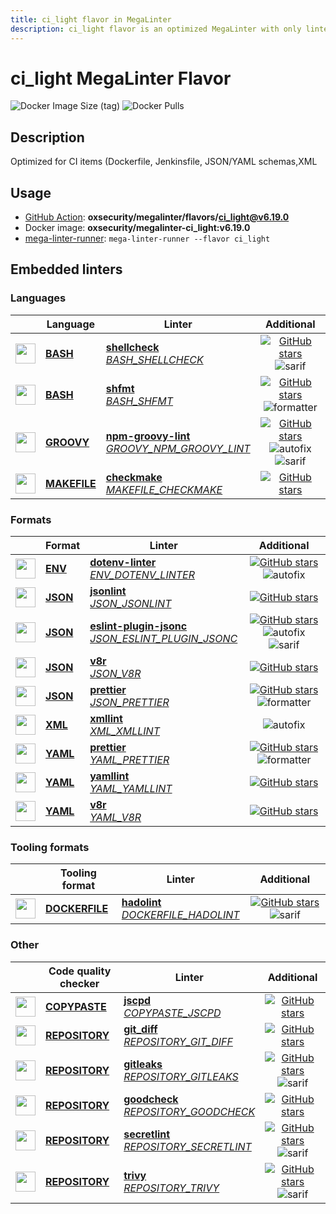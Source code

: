 ```yaml
---
title: ci_light flavor in MegaLinter
description: ci_light flavor is an optimized MegaLinter with only linters related to ci_light projects
---
```

# ci_light MegaLinter Flavor

![Docker Image Size (tag)](https://img.shields.io/docker/image-size/oxsecurity/megalinter-ci_light/v6.19.0)
![Docker Pulls](https://img.shields.io/docker/pulls/oxsecurity/megalinter-ci_light)

## Description

Optimized for CI items (Dockerfile, Jenkinsfile, JSON/YAML schemas,XML

## Usage

- [GitHub Action](https://megalinter.io/6.19.0/installation/#github-action): **oxsecurity/megalinter/flavors/ci_light@v6.19.0**
- Docker image: **oxsecurity/megalinter-ci_light:v6.19.0**
- [mega-linter-runner](https://megalinter.io/6.19.0/mega-linter-runner/): `mega-linter-runner --flavor ci_light`

## Embedded linters

### Languages

|                                                                             <!-- -->                                                                              | Language                                                           | Linter                                                                                                                                                                                   |                                                                                                                     Additional                                                                                                                      |
|:-----------------------------------------------------------------------------------------------------------------------------------------------------------------:|--------------------------------------------------------------------|------------------------------------------------------------------------------------------------------------------------------------------------------------------------------------------|:---------------------------------------------------------------------------------------------------------------------------------------------------------------------------------------------------------------------------------------------------:|
|  <img src="https://github.com/oxsecurity/megalinter/raw/main/docs/assets/icons/bash.ico" alt="" height="32px" class="megalinter-icon"></a> <!-- linter-icon -->   | [**BASH**](https://megalinter.io/6.19.0/descriptors/bash/)         | [**shellcheck**](https://megalinter.io/6.19.0/descriptors/bash_shellcheck/)<br/>[_BASH_SHELLCHECK_](https://megalinter.io/6.19.0/descriptors/bash_shellcheck/)                           |                                [![GitHub stars](https://img.shields.io/github/stars/koalaman/shellcheck?cacheSeconds=3600)](https://github.com/koalaman/shellcheck) ![sarif](https://shields.io/badge/-SARIF-orange)                                |
|  <img src="https://github.com/oxsecurity/megalinter/raw/main/docs/assets/icons/bash.ico" alt="" height="32px" class="megalinter-icon"></a> <!-- linter-icon -->   | [**BASH**](https://megalinter.io/6.19.0/descriptors/bash/)         | [**shfmt**](https://megalinter.io/6.19.0/descriptors/bash_shfmt/)<br/>[_BASH_SHFMT_](https://megalinter.io/6.19.0/descriptors/bash_shfmt/)                                               |                                        [![GitHub stars](https://img.shields.io/github/stars/mvdan/sh?cacheSeconds=3600)](https://github.com/mvdan/sh) ![formatter](https://shields.io/badge/-format-yellow)                                         |
| <img src="https://github.com/oxsecurity/megalinter/raw/main/docs/assets/icons/groovy.ico" alt="" height="32px" class="megalinter-icon"></a> <!-- linter-icon -->  | [**GROOVY**](https://megalinter.io/6.19.0/descriptors/groovy/)     | [**npm-groovy-lint**](https://megalinter.io/6.19.0/descriptors/groovy_npm_groovy_lint/)<br/>[_GROOVY_NPM_GROOVY_LINT_](https://megalinter.io/6.19.0/descriptors/groovy_npm_groovy_lint/) | [![GitHub stars](https://img.shields.io/github/stars/nvuillam/npm-groovy-lint?cacheSeconds=3600)](https://github.com/nvuillam/npm-groovy-lint) ![autofix](https://shields.io/badge/-autofix-green) ![sarif](https://shields.io/badge/-SARIF-orange) |
| <img src="https://github.com/oxsecurity/megalinter/raw/main/docs/assets/icons/default.ico" alt="" height="32px" class="megalinter-icon"></a> <!-- linter-icon --> | [**MAKEFILE**](https://megalinter.io/6.19.0/descriptors/makefile/) | [**checkmake**](https://megalinter.io/6.19.0/descriptors/makefile_checkmake/)<br/>[_MAKEFILE_CHECKMAKE_](https://megalinter.io/6.19.0/descriptors/makefile_checkmake/)                   |                                                           [![GitHub stars](https://img.shields.io/github/stars/mrtazz/checkmake?cacheSeconds=3600)](https://github.com/mrtazz/checkmake)                                                            |

### Formats

|                                                                            <!-- -->                                                                            | Format                                                     | Linter                                                                                                                                                                                             |                                                                                                                          Additional                                                                                                                           |
|:--------------------------------------------------------------------------------------------------------------------------------------------------------------:|------------------------------------------------------------|----------------------------------------------------------------------------------------------------------------------------------------------------------------------------------------------------|:-------------------------------------------------------------------------------------------------------------------------------------------------------------------------------------------------------------------------------------------------------------:|
| <img src="https://github.com/oxsecurity/megalinter/raw/main/docs/assets/icons/env.ico" alt="" height="32px" class="megalinter-icon"></a> <!-- linter-icon -->  | [**ENV**](https://megalinter.io/6.19.0/descriptors/env/)   | [**dotenv-linter**](https://megalinter.io/6.19.0/descriptors/env_dotenv_linter/)<br/>[_ENV_DOTENV_LINTER_](https://megalinter.io/6.19.0/descriptors/env_dotenv_linter/)                            |                           [![GitHub stars](https://img.shields.io/github/stars/dotenv-linter/dotenv-linter?cacheSeconds=3600)](https://github.com/dotenv-linter/dotenv-linter) ![autofix](https://shields.io/badge/-autofix-green)                            |
| <img src="https://github.com/oxsecurity/megalinter/raw/main/docs/assets/icons/json.ico" alt="" height="32px" class="megalinter-icon"></a> <!-- linter-icon --> | [**JSON**](https://megalinter.io/6.19.0/descriptors/json/) | [**jsonlint**](https://megalinter.io/6.19.0/descriptors/json_jsonlint/)<br/>[_JSON_JSONLINT_](https://megalinter.io/6.19.0/descriptors/json_jsonlint/)                                             |                                                                [![GitHub stars](https://img.shields.io/github/stars/prantlf/jsonlint?cacheSeconds=3600)](https://github.com/prantlf/jsonlint)                                                                 |
| <img src="https://github.com/oxsecurity/megalinter/raw/main/docs/assets/icons/json.ico" alt="" height="32px" class="megalinter-icon"></a> <!-- linter-icon --> | [**JSON**](https://megalinter.io/6.19.0/descriptors/json/) | [**eslint-plugin-jsonc**](https://megalinter.io/6.19.0/descriptors/json_eslint_plugin_jsonc/)<br/>[_JSON_ESLINT_PLUGIN_JSONC_](https://megalinter.io/6.19.0/descriptors/json_eslint_plugin_jsonc/) | [![GitHub stars](https://img.shields.io/github/stars/ota-meshi/eslint-plugin-jsonc?cacheSeconds=3600)](https://github.com/ota-meshi/eslint-plugin-jsonc) ![autofix](https://shields.io/badge/-autofix-green) ![sarif](https://shields.io/badge/-SARIF-orange) |
| <img src="https://github.com/oxsecurity/megalinter/raw/main/docs/assets/icons/json.ico" alt="" height="32px" class="megalinter-icon"></a> <!-- linter-icon --> | [**JSON**](https://megalinter.io/6.19.0/descriptors/json/) | [**v8r**](https://megalinter.io/6.19.0/descriptors/json_v8r/)<br/>[_JSON_V8R_](https://megalinter.io/6.19.0/descriptors/json_v8r/)                                                                 |                                                                    [![GitHub stars](https://img.shields.io/github/stars/chris48s/v8r?cacheSeconds=3600)](https://github.com/chris48s/v8r)                                                                     |
| <img src="https://github.com/oxsecurity/megalinter/raw/main/docs/assets/icons/json.ico" alt="" height="32px" class="megalinter-icon"></a> <!-- linter-icon --> | [**JSON**](https://megalinter.io/6.19.0/descriptors/json/) | [**prettier**](https://megalinter.io/6.19.0/descriptors/json_prettier/)<br/>[_JSON_PRETTIER_](https://megalinter.io/6.19.0/descriptors/json_prettier/)                                             |                                    [![GitHub stars](https://img.shields.io/github/stars/prettier/prettier?cacheSeconds=3600)](https://github.com/prettier/prettier) ![formatter](https://shields.io/badge/-format-yellow)                                     |
| <img src="https://github.com/oxsecurity/megalinter/raw/main/docs/assets/icons/xml.ico" alt="" height="32px" class="megalinter-icon"></a> <!-- linter-icon -->  | [**XML**](https://megalinter.io/6.19.0/descriptors/xml/)   | [**xmllint**](https://megalinter.io/6.19.0/descriptors/xml_xmllint/)<br/>[_XML_XMLLINT_](https://megalinter.io/6.19.0/descriptors/xml_xmllint/)                                                    |                                                                                                      ![autofix](https://shields.io/badge/-autofix-green)                                                                                                      |
| <img src="https://github.com/oxsecurity/megalinter/raw/main/docs/assets/icons/yaml.ico" alt="" height="32px" class="megalinter-icon"></a> <!-- linter-icon --> | [**YAML**](https://megalinter.io/6.19.0/descriptors/yaml/) | [**prettier**](https://megalinter.io/6.19.0/descriptors/yaml_prettier/)<br/>[_YAML_PRETTIER_](https://megalinter.io/6.19.0/descriptors/yaml_prettier/)                                             |                                    [![GitHub stars](https://img.shields.io/github/stars/prettier/prettier?cacheSeconds=3600)](https://github.com/prettier/prettier) ![formatter](https://shields.io/badge/-format-yellow)                                     |
| <img src="https://github.com/oxsecurity/megalinter/raw/main/docs/assets/icons/yaml.ico" alt="" height="32px" class="megalinter-icon"></a> <!-- linter-icon --> | [**YAML**](https://megalinter.io/6.19.0/descriptors/yaml/) | [**yamllint**](https://megalinter.io/6.19.0/descriptors/yaml_yamllint/)<br/>[_YAML_YAMLLINT_](https://megalinter.io/6.19.0/descriptors/yaml_yamllint/)                                             |                                                            [![GitHub stars](https://img.shields.io/github/stars/adrienverge/yamllint?cacheSeconds=3600)](https://github.com/adrienverge/yamllint)                                                             |
| <img src="https://github.com/oxsecurity/megalinter/raw/main/docs/assets/icons/yaml.ico" alt="" height="32px" class="megalinter-icon"></a> <!-- linter-icon --> | [**YAML**](https://megalinter.io/6.19.0/descriptors/yaml/) | [**v8r**](https://megalinter.io/6.19.0/descriptors/yaml_v8r/)<br/>[_YAML_V8R_](https://megalinter.io/6.19.0/descriptors/yaml_v8r/)                                                                 |                                                                    [![GitHub stars](https://img.shields.io/github/stars/chris48s/v8r?cacheSeconds=3600)](https://github.com/chris48s/v8r)                                                                     |

### Tooling formats

|                                                                               <!-- -->                                                                               | Tooling format                                                         | Linter                                                                                                                                                                   |                                                                                    Additional                                                                                     |
|:--------------------------------------------------------------------------------------------------------------------------------------------------------------------:|------------------------------------------------------------------------|--------------------------------------------------------------------------------------------------------------------------------------------------------------------------|:---------------------------------------------------------------------------------------------------------------------------------------------------------------------------------:|
| <img src="https://github.com/oxsecurity/megalinter/raw/main/docs/assets/icons/dockerfile.ico" alt="" height="32px" class="megalinter-icon"></a> <!-- linter-icon --> | [**DOCKERFILE**](https://megalinter.io/6.19.0/descriptors/dockerfile/) | [**hadolint**](https://megalinter.io/6.19.0/descriptors/dockerfile_hadolint/)<br/>[_DOCKERFILE_HADOLINT_](https://megalinter.io/6.19.0/descriptors/dockerfile_hadolint/) | [![GitHub stars](https://img.shields.io/github/stars/hadolint/hadolint?cacheSeconds=3600)](https://github.com/hadolint/hadolint) ![sarif](https://shields.io/badge/-SARIF-orange) |

### Other

|                                                                              <!-- -->                                                                               | Code quality checker                                                   | Linter                                                                                                                                                                           |                                                                                        Additional                                                                                         |
|:-------------------------------------------------------------------------------------------------------------------------------------------------------------------:|------------------------------------------------------------------------|----------------------------------------------------------------------------------------------------------------------------------------------------------------------------------|:-----------------------------------------------------------------------------------------------------------------------------------------------------------------------------------------:|
| <img src="https://github.com/oxsecurity/megalinter/raw/main/docs/assets/icons/copypaste.ico" alt="" height="32px" class="megalinter-icon"></a> <!-- linter-icon --> | [**COPYPASTE**](https://megalinter.io/6.19.0/descriptors/copypaste/)   | [**jscpd**](https://megalinter.io/6.19.0/descriptors/copypaste_jscpd/)<br/>[_COPYPASTE_JSCPD_](https://megalinter.io/6.19.0/descriptors/copypaste_jscpd/)                        |                              [![GitHub stars](https://img.shields.io/github/stars/kucherenko/jscpd?cacheSeconds=3600)](https://github.com/kucherenko/jscpd)                               |
|  <img src="https://github.com/oxsecurity/megalinter/raw/main/docs/assets/icons/default.ico" alt="" height="32px" class="megalinter-icon"></a> <!-- linter-icon -->  | [**REPOSITORY**](https://megalinter.io/6.19.0/descriptors/repository/) | [**git_diff**](https://megalinter.io/6.19.0/descriptors/repository_git_diff/)<br/>[_REPOSITORY_GIT_DIFF_](https://megalinter.io/6.19.0/descriptors/repository_git_diff/)         |                                       [![GitHub stars](https://img.shields.io/github/stars/git/git?cacheSeconds=3600)](https://github.com/git/git)                                        |
|  <img src="https://github.com/oxsecurity/megalinter/raw/main/docs/assets/icons/default.ico" alt="" height="32px" class="megalinter-icon"></a> <!-- linter-icon -->  | [**REPOSITORY**](https://megalinter.io/6.19.0/descriptors/repository/) | [**gitleaks**](https://megalinter.io/6.19.0/descriptors/repository_gitleaks/)<br/>[_REPOSITORY_GITLEAKS_](https://megalinter.io/6.19.0/descriptors/repository_gitleaks/)         |  [![GitHub stars](https://img.shields.io/github/stars/zricethezav/gitleaks?cacheSeconds=3600)](https://github.com/zricethezav/gitleaks) ![sarif](https://shields.io/badge/-SARIF-orange)  |
|  <img src="https://github.com/oxsecurity/megalinter/raw/main/docs/assets/icons/default.ico" alt="" height="32px" class="megalinter-icon"></a> <!-- linter-icon -->  | [**REPOSITORY**](https://megalinter.io/6.19.0/descriptors/repository/) | [**goodcheck**](https://megalinter.io/6.19.0/descriptors/repository_goodcheck/)<br/>[_REPOSITORY_GOODCHECK_](https://megalinter.io/6.19.0/descriptors/repository_goodcheck/)     |                               [![GitHub stars](https://img.shields.io/github/stars/sider/goodcheck?cacheSeconds=3600)](https://github.com/sider/goodcheck)                                |
|  <img src="https://github.com/oxsecurity/megalinter/raw/main/docs/assets/icons/default.ico" alt="" height="32px" class="megalinter-icon"></a> <!-- linter-icon -->  | [**REPOSITORY**](https://megalinter.io/6.19.0/descriptors/repository/) | [**secretlint**](https://megalinter.io/6.19.0/descriptors/repository_secretlint/)<br/>[_REPOSITORY_SECRETLINT_](https://megalinter.io/6.19.0/descriptors/repository_secretlint/) | [![GitHub stars](https://img.shields.io/github/stars/secretlint/secretlint?cacheSeconds=3600)](https://github.com/secretlint/secretlint) ![sarif](https://shields.io/badge/-SARIF-orange) |
|  <img src="https://github.com/oxsecurity/megalinter/raw/main/docs/assets/icons/default.ico" alt="" height="32px" class="megalinter-icon"></a> <!-- linter-icon -->  | [**REPOSITORY**](https://megalinter.io/6.19.0/descriptors/repository/) | [**trivy**](https://megalinter.io/6.19.0/descriptors/repository_trivy/)<br/>[_REPOSITORY_TRIVY_](https://megalinter.io/6.19.0/descriptors/repository_trivy/)                     |    [![GitHub stars](https://img.shields.io/github/stars/aquasecurity/trivy?cacheSeconds=3600)](https://github.com/aquasecurity/trivy) ![sarif](https://shields.io/badge/-SARIF-orange)    |

